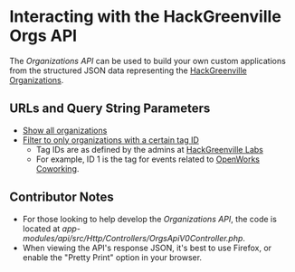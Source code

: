 # Interacting with the HackGreenville Orgs API

The _Organizations API_ can be used to build your own custom applications from the structured JSON data representing the [HackGreenville Organizations](https://hackgreenville.com/orgs).

## URLs and Query String Parameters

* [Show all organizations](https://hackgreenville.com/api/v0/orgs)
* [Filter to only organizations with a certain tag ID](https://hackgreenville.com/api/v0/orgs?tags=1)
  * Tag IDs are as defined by the admins at [HackGreenville Labs](https://hackgreenville.com/labs)
  * For example, ID 1 is the tag for events related to [OpenWorks Coworking](https://joinopenworks.com).

## Contributor Notes
* For those looking to help develop the _Organizations API_, the code is located at _app-modules/api/src/Http/Controllers/OrgsApiV0Controller.php_.
* When viewing the API's response JSON, it's best to use Firefox, or enable the "Pretty Print" option in your browser.
